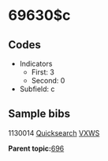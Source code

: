 # 69630$c

## Codes

-   Indicators
    -   First: 3
    -   Second: 0
-   Subfield: c

## Sample bibs

1130014 [Quicksearch](https://search.library.yale.edu/catalog/1130014) [VXWS](http://prodorbis.library.yale.edu:7014/vxws/GetHoldingsService?bibId=1130014)

**Parent topic:**[696](../../tags/696/696.md)

